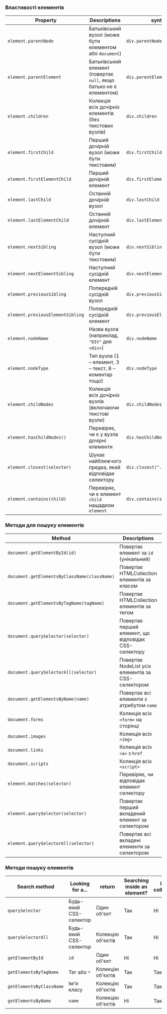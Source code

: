 ### **Властивості елементів**

| Property                         | Descriptions                                                       | syntax                       |
| -------------------------------- | ------------------------------------------------------------------ | ---------------------------- |
| `element.parentNode`             | Батьківський вузол (може бути елементом або `document`)            | `div.parentNode`             |
| `element.parentElement`          | Батьківський елемент (повертає `null`, якщо батько не є елементом) | `div.parentElement`          |
| `element.children`               | Колекція всіх дочірніх елементів (без текстових вузлів)            | `div.children`               |
| `element.firstChild`             | Перший дочірній вузол (може бути текстовим)                        | `div.firstChild`             |
| `element.firstElementChild`      | Перший дочірній елемент                                            | `div.firstElementChild`      |
| `element.lastChild`              | Останній дочірній вузол                                            | `div.lastChild`              |
| `element.lastElementChild`       | Останній дочірній елемент                                          | `div.lastElementChild`       |
| `element.nextSibling`            | Наступний сусідній вузол (може бути текстовим)                     | `div.nextSibling`            |
| `element.nextElementSibling`     | Наступний сусідній елемент                                         | `div.nextElementSibling`     |
| `element.previousSibling`        | Попередній сусідній вузол                                          | `div.previousSibling`        |
| `element.previousElementSibling` | Попередній сусідній елемент                                        | `div.previousElementSibling` |
| `element.nodeName`               | Назва вузла (наприклад, `"DIV"` для `<div>`)                       | `div.nodeName`               |
| `element.nodeType`               | Тип вузла (1 – елемент, 3 – текст, 8 – коментар тощо)              | `div.nodeType`               |
| `element.childNodes`             | Колекція всіх дочірніх вузлів (включаючи текстові вузли)           | `div.childNodes`             |
| `element.hasChildNodes()`        | Перевіряє, чи є у вузла дочірні елементи                           | `div.hasChildNodes()`        |
| `element.closest(selector)`      | Шукає найближчого предка, який відповідає селектору                | `div.closest(".container")`  |
| `element.contains(child)`        | Перевіряє, чи є елемент `child` нащадком `element`                 | `div.contains(span)`         |

### **Методи для пошуку елементів**

| Method                                       | Descriptions                                         | syntax                                    |
| -------------------------------------------- | ---------------------------------------------------- | ----------------------------------------- |
| `document.getElementById(id)`                | Повертає елемент за `id` (унікальний)                | `document.getElementById("myDiv")`        |
| `document.getElementsByClassName(className)` | Повертає HTMLCollection елементів за класом          | `document.getElementsByClassName("box")`  |
| `document.getElementsByTagName(tagName)`     | Повертає HTMLCollection елементів за тегом           | `document.getElementsByTagName("p")`      |
| `document.querySelector(selector)`           | Повертає перший елемент, що відповідає CSS-селектору | `document.querySelector(".menu-item")`    |
| `document.querySelectorAll(selector)`        | Повертає NodeList усіх елементів за CSS-селектором   | `document.querySelectorAll(".menu-item")` |
| `document.getElementsByName(name)`           | Повертає всі елементи з атрибутом `name`             | `document.getElementsByName("username")`  |
| `document.forms`                             | Колекція всіх `<form>` на сторінці                   | `document.forms`                          |
| `document.images`                            | Колекція всіх `<img>`                                | `document.images`                         |
| `document.links`                             | Колекція всіх `<a>` з `href`                         | `document.links`                          |
| `document.scripts`                           | Колекція всіх `<script>`                             | `document.scripts`                        |
| `element.matches(selector)`                  | Перевіряє, чи відповідає елемент селектору           | `div.matches(".active")`                  |
| `element.querySelector(selector)`            | Повертає перший вкладений елемент за селектором      | `div.querySelector("span")`               |
| `element.querySelectorAll(selector)`         | Повертає всі вкладені елементи за селектором         | `div.querySelectorAll("span")`            |

### **Методи пошуку елементів**

| Search method            | Looking for a...       | return            | Searching inside an element? | living collection? | syntax                                         |
| ------------------------ | ---------------------- | ----------------- | ---------------------------- | ------------------ | ---------------------------------------------- |
| `querySelector`          | Будь-який CSS-селектор | Один об'єкт       | Так                          | Ні                 | `document.querySelector(".box")`               |
| `querySelectorAll`       | Будь-який CSS-селектор | Колекцію об'єктів | Так                          | Ні                 | `document.querySelectorAll(".box")`            |
| `getElementById`         | `id`                   | Один об'єкт       | Ні                           | Ні                 | `document.getElementById("header")`            |
| `getElementsByTagName`   | Тег або `*`            | Колекцію об'єктів | Так                          | Так                | `document.getElementsByTagName("li")`          |
| `getElementsByClassName` | Ім'я класу             | Колекцію об'єктів | Так                          | Так                | `document.getElementsByClassName("container")` |
| `getElementsByName`      | `name`                 | Колекцію об'єктів | Ні                           | Так                | `document.getElementsByName("email")`          |
